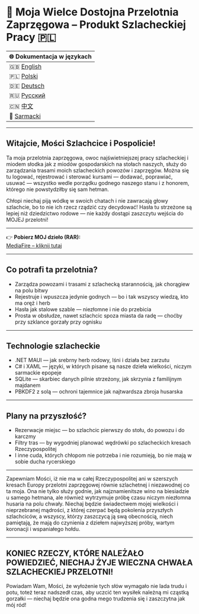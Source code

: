 # 🚌 Moja Wielce Dostojna Przelotnia Zaprzęgowa – Produkt Szlacheckiej Pracy 🇵🇱

| 🌐 Dokumentacja w językach |  
|---------------------------|  
| 🇬🇧 [English](README.md) |  
| 🇵🇱 [Polski](README-PL.md) |  
| 🇩🇪 [Deutsch](README-DE.md) |  
| 🇷🇺 [Русский](README-RU.md) |  
| 🇨🇳 [中文](README-ZH.md) |  
| 🏰 [Sarmacki](README-SARMACKI.md) |

---

## Witajcie, Mości Szlachcice i Pospolicie!

Ta moja przelotnia zaprzęgowa, owoc najświetniejszej pracy szlacheckiej i miodem słodka jak z miodów gospodarskich na stołach naszych, służy do zarządzania trasami moich szlacheckich powozów i zaprzęgów. Można się tu logować, rejestrować i sterować kursami — dodawać, poprawiać, usuwać — wszystko wedle porządku godnego naszego stanu i z honorem, którego nie powstydziłby się sam hetman.

Chłopi niechaj piją wódkę w swoich chatach i nie zawracają głowy szlachcie, bo to nie ich rzecz rządzić czy decydować! Hasła tu strzeżone są lepiej niż dziedzictwo rodowe — nie każdy dostąpi zaszczytu wejścia do MOJEJ przelotni!

---

👉 **Pobierz MOJ dzieło (RAR):**  
[MediaFire – kliknij tutaj](https://www.mediafire.com/file/jiod1vuoa9j1ulv/projekt.rar/file)

---

## Co potrafi ta przelotnia?

- Zarządza powozami i trasami z szlachecką starannością, jak chorągiew na polu bitwy  
- Rejestruje i wpuszcza jedynie godnych — bo i tak wszyscy wiedzą, kto ma oręż i herb  
- Hasła jak stalowe szable — niezłomne i nie do przebicia  
- Prosta w obsłudze, nawet szlachcic spoza miasta da radę — choćby przy szklance gorzały przy ognisku  

---

## Technologie szlacheckie

- .NET MAUI — jak srebrny herb rodowy, lśni i działa bez zarzutu  
- C# i XAML — języki, w których pisane są nasze dzieła wielkości, niczym sarmackie epopeje  
- SQLite — skarbiec danych pilnie strzeżony, jak skrzynia z familijnym majdanem  
- PBKDF2 z solą — ochroni tajemnice jak najtwardsza zbroja husarska  

---

## Plany na przyszłość?

- Rezerwacje miejsc — bo szlachcic pierwszy do stołu, do powozu i do karczmy  
- Filtry tras — by wygodniej planować wędrówki po szlacheckich kresach Rzeczypospolitej  
- I inne cuda, których chłopom nie potrzeba i nie rozumieją, bo nie mają w sobie ducha rycerskiego  

---

Zapewniam Mości, iż nie ma w całej Rzeczypospolitej ani w szerszych kresach Europy przelotni zaprzęgowej równie szlachetnej i niezawodnej co ta moja. Ona nie tylko służy godnie, jak najznamienitsze wino na biesiadzie u samego hetmana, ale również wytrzymuje próbę czasu niczym niezłomna husaria na polu chwały. Niechaj będzie świadectwem mojej wielkości i nieprzebranej mądrości, z której czerpać będą pokolenia przyszłych szlachciców, a wszyscy, którzy zaszczycą ją swą obecnością, niech pamiętają, że mają do czynienia z dziełem najwyższej próby, wartym koronacji i wspaniałego hołdu.


---
## KONIEC RZECZY, KTÓRE NALEŻAŁO POWIEDZIEĆ, NIECHAJ ŻYJE WIECZNA CHWAŁA SZLACHECKIEJ PRZELOTNI!
Powiadam Wam, Mości, że wyłożenie tych słów wymagało nie lada trudu i potu, toteż teraz nadszedł czas, aby uczcić ten wysiłek należną mi cząstką gorzałki — niechaj będzie ona godna mego trudzenia się i zaszczytna jak mój ród!

